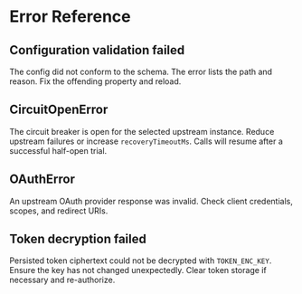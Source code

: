 # Error Reference

## Configuration validation failed

The config did not conform to the schema. The error lists the path and reason. Fix the offending property and reload.

## CircuitOpenError

The circuit breaker is open for the selected upstream instance. Reduce upstream failures or increase `recoveryTimeoutMs`. Calls will resume after a successful half-open trial.

## OAuthError

An upstream OAuth provider response was invalid. Check client credentials, scopes, and redirect URIs.

## Token decryption failed

Persisted token ciphertext could not be decrypted with `TOKEN_ENC_KEY`. Ensure the key has not changed unexpectedly. Clear token storage if necessary and re-authorize.

